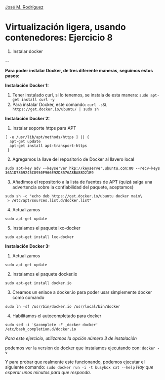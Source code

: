 [José M. Rodríguez](https://github.com/Jmrodriguez90)

Virtualización ligera, usando contenedores: Ejercicio 8
======================================================================

1. Instalar docker

--

**Para poder instalar Docker, de tres diferente maneras, seguimos estos pasos:**

**Instalación Docker 1:**

1. Tener instalado curl, si lo tenemos, se instala de esta manera:
`sudo apt-get install curl -y `
2. Para instalar Docker, este comando:
`curl -sSL https://get.docker.io/ubuntu/ | sudo sh`


**Instalación Docker 2:**

1. Instalar soporte https para APT
```
[ -e /usr/lib/apt/methods/https ] || {
  apt-get update
  apt-get install apt-transport-https
 } 
```
2. Agregamos la llave del repositorio de Docker al llavero local
```
sudo apt-key adv --keyserver hkp://keyserver.ubuntu.com:80 --recv-keys 36A1D7869245C8950F966E92D8576A8BA88D21E9
```
3. Añadimos el repositorio a la lista de fuentes de APT (quizá salga una advertencia sobre la confiabilidad del paquete, aceptamos)
```
sudo sh -c "echo deb https://get.docker.io/ubuntu docker main\
 > /etc/apt/sources.list.d/docker.list"
```
4. Actualizamos
```
sudo apt-get update
```
5. Instalamos el paquete lxc-docker
```
sudo apt-get install lxc-docker
```


**Instalación Docker 3:**

1. Actualizamos
```
sudo apt-get update
```
2. Instalamos el paquete docker.io
```
sudo apt-get install docker.io
```
3. Creamos un enlace a docker.io para poder usar simplemente docker como comando
```
sudo ln -sf /usr/bin/docker.io /usr/local/bin/docker
```
4. Habilitamos el autocompletado para docker
```
sudo sed -i '$acomplete -F _docker docker' /etc/bash_completion.d/docker.io
```

*Para este ejercicio, utilizamos la opción número 3 de instalación*


podemos ver la version de docker que instalamos ejecutando con: `docker -v`

Y para probar que realmente este funcionando, podemos ejecutar el siguiente comando: `sudo docker run -i -t busybox cat --help` *Hay que esperar unos minutos para que responda.*


